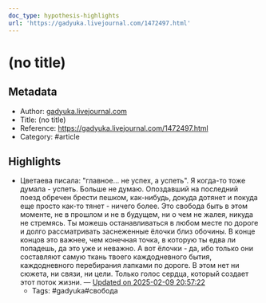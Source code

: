 ```yaml
---
doc_type: hypothesis-highlights
url: 'https://gadyuka.livejournal.com/1472497.html'
---
```

# (no title)

## Metadata
- Author: [gadyuka.livejournal.com]()
- Title: (no title)
- Reference: https://gadyuka.livejournal.com/1472497.html
- Category: #article

## Highlights
- Цветаева писала: "главное... не успех, а успеть". Я когда-то тоже думала - успеть. Больше не думаю. Опоздавший на последний поезд обречен брести пешком, как-нибудь, докуда дотянет и покуда еще просто как-то тянет - ничего более. Это свобода быть в этом моменте, не в прошлом и не в будущем, ни о чем не жалея, никуда не стремясь. Ты можешь останавливаться в любом месте по дороге и долго рассматривать заснеженные ёлочки близ обочины. В конце концов это важнее, чем конечная точка, в которую ты едва ли попадешь, да это уже и неважно. А вот ёлочки - да, ибо только они составляют самую ткань твоего каждодневного бытия, каждодневного перебирания лапками по дороге. В этом нет ни сюжета, ни связи, ни цели. Только голос сердца, который создает этот поток жизни.  — [Updated on 2025-02-09 20:57:22](https://hyp.is/UDEkIucPEe-mlMdLiv3UZA/gadyuka.livejournal.com/1472497.html)
   - Tags: #gadyuka#свобода
